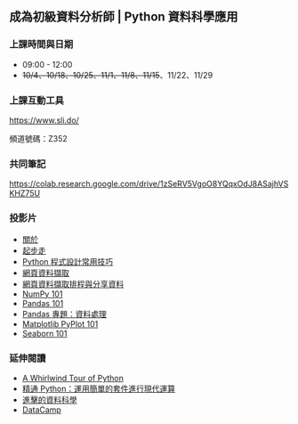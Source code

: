 ## 成為初級資料分析師 | Python 資料科學應用

### 上課時間與日期

- 09:00 - 12:00
- <del>10/4、10/18、10/25、11/1、11/8、11/15</del>、11/22、11/29

### 上課互動工具

<https://www.sli.do/>

頻道號碼：Z352

### 共同筆記

<https://colab.research.google.com/drive/1zSeRV5VgoO8YQqxOdJ8ASajhVSKHZ75U>

### 投影片

- [關於](https://yaojenkuo.io/python_4_ds/00-about.slides.html)
- [起步走](https://yaojenkuo.io/python_4_ds/01-setup.slides.html)
- [Python 程式設計常用技巧](https://yaojenkuo.io/python_4_ds/02-python-programming-skills.slides.html)
- [網頁資料擷取](https://yaojenkuo.io/python_4_ds/03-web-scraping-101.slides.html)
- [網頁資料擷取排程與分享資料](https://yaojenkuo.io/python_4_ds/03-web-scraping-102.slides.html)
- [NumPy 101](https://yaojenkuo.io/python_4_ds/04-numpy-101.slides.html)
- [Pandas 101](https://yaojenkuo.io/python_4_ds/05-pandas-101.slides.html)
- [Pandas 專題：資料處理](https://yaojenkuo.io/python_4_ds/06-pandas-data-wrangling.slides.html)
- [Matplotlib PyPlot 101](https://yaojenkuo.io/python_4_ds/07-pyplot-101.slides.html)
- [Seaborn 101](https://yaojenkuo.io/python_4_ds/08-seaborn-101.slides.html)

### 延伸閱讀

- [A Whirlwind Tour of Python](https://www.oreilly.com/library/view/a-whirlwind-tour/9781492037859/)
- [精通 Python：運用簡單的套件進行現代運算](https://www.books.com.tw/products/0010690075)
- [進擊的資料科學](https://www.datainpoint.com/data-science-in-action/)
- [DataCamp](https://www.datacamp.com/courses/tech:python?tap_a=5644-dce66f&tap_s=194899-1fb421)